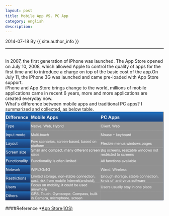 ```yaml
---
layout: post
title: Mobile App VS. PC App
category: english
description: 
---
```

2014-07-18 By {{ site.author_info }}
***
<br/>In 2007, the first generation of iPhone was launched. The App Store opened on July 10, 2008, which allowed Apple to control the quality of apps for the first time and to introduce a charge on top of the basic cost of the app.On July 11, the iPhone 3G was launched and came pre-loaded with App Store support.
<br/>iPhone and App Store brings change to the world, millions of mobile applications came in recent 6 years, more and more applications are created everyday now. 
<br/> What's difference between mobile apps and traditional PC apps? I summarized and collected, as below table.
<br/>
![compare mobile and pc apps](/images/english/compareapps.png)

####Reference
*[App Store(iOS)](http://en.wikipedia.org/wiki/IOS_App_Store)


[Angelia]:    http://angeliaw.github.com   "Angelia"
